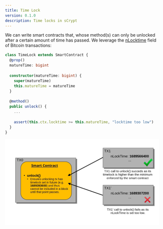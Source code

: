 ```yaml
---
title: Time Lock
version: 0.1.0
description: Time locks in sCrypt
---
```


We can write smart contracts that, whose method(s) can only be unlocked after a certain amount of time has passed. We leverage the [nLocktime](https://wiki.bitcoinsv.io/index.php/NLocktime_and_nSequence) field of Bitcoin transactions:

```ts
class TimeLock extends SmartContract {
  @prop()
  matureTime: bigint

  constructor(matureTime: bigint) {
    super(matureTime)
    this.matureTime = matureTime
  }

  @method()
  public unlock() {
    ...

    assert(this.ctx.locktime >= this.matureTime, "locktime too low")
  }
}
```

![](diagrams/time-lock.jpg)
